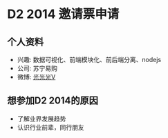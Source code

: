 # D2 2014 邀请票申请

## 个人资料

- 兴趣: 数据可视化、前端模块化、前后端分离、nodejs
- 公司: 苏宁易购
- 微博: [光光光V](http://weibo.com/u/2152368470) 

## 想参加D2 2014的原因

- 了解业界发展趋势
- 认识行业前辈，同行朋友
